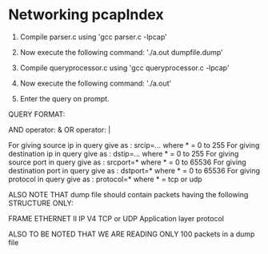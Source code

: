 Networking pcapIndex
==========

1. Compile parser.c using 'gcc parser.c -lpcap'

2. Now execute the following command: './a.out dumpfile.dump'

3. Compile queryprocessor.c using 'gcc queryprocessor.c -lpcap'

4. Now execute the following command: './a.out'

5. Enter the query on prompt.

QUERY FORMAT:

AND operator: &
OR operator: |

For giving source ip in query give as : 	srcip=*.*.*.*   where * = 0 to 255
For giving destination ip in query give as : 	dstip=*.*.*.*   where * = 0 to 255
For giving source port in query give as : 	srcport=*	where * = 0 to 65536
For giving destination port in query give as : 	dstport=*   	where * = 0 to 65536
For giving protocol in query give as : 		protocol=*   	where * = tcp  or  udp


ALSO NOTE THAT dump file should contain packets having the following STRUCTURE ONLY:

FRAME
ETHERNET II
IP V4
TCP or UDP
Application layer protocol


ALSO TO BE NOTED THAT WE ARE READING ONLY 100 packets in a dump file
